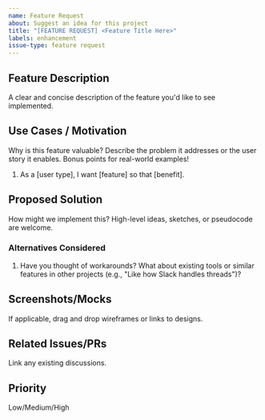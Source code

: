 ```yaml
---
name: Feature Request
about: Suggest an idea for this project
title: "[FEATURE REQUEST] <Feature Title Here>"
labels: enhancement
issue-type: feature request
---
```


## Feature Description

A clear and concise description of the feature you'd like to see implemented.

## Use Cases / Motivation

Why is this feature valuable? Describe the problem it addresses or the user story it enables. Bonus points for real-world examples!

1. As a [user type], I want [feature] so that [benefit].

## Proposed Solution

How might we implement this? High-level ideas, sketches, or pseudocode are welcome.

### Alternatives Considered

1. Have you thought of workarounds? What about existing tools or similar features in other projects (e.g., "Like how Slack handles threads")?

## Screenshots/Mocks

If applicable, drag and drop wireframes or links to designs.

## Related Issues/PRs

Link any existing discussions.

## Priority

Low/Medium/High
